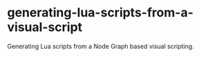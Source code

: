 # generating-lua-scripts-from-a-visual-script
Generating Lua scripts from a Node Graph based visual scripting.
